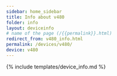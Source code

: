 ```yaml
---
sidebar: home_sidebar
title: Info about v480
folder: info
layout: deviceinfo
# name of the page (/{{permalink}}.html)
redirect_from: v480_info.html
permalink: /devices/v480/
device: v480
---
```

{% include templates/device_info.md %}
